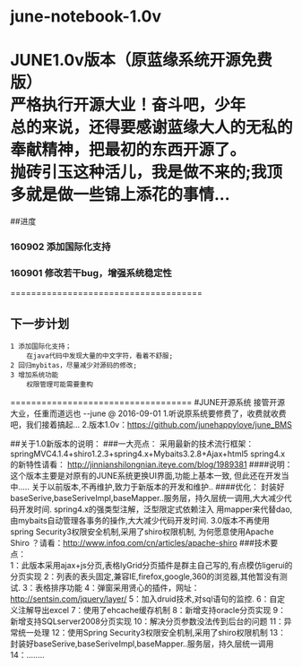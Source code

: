 # june-notebook-1.0v
  JUNE1.0v版本（原蓝缘系统开源免费版）<br>
	严格执行开源大业！奋斗吧，少年<br>
 总的来说，还得要感谢蓝缘大人的无私的奉献精神，把最初的东西开源了。<br>
 抛砖引玉这种活儿，我是做不来的;我顶多就是做一些锦上添花的事情...<br>
=====================================
##进度
### 160902 添加国际化支持
### 160901 修改若干bug，增强系统稳定性
=====================================
## 下一步计划
	1 添加国际化支持；
		在java代码中发现大量的中文字符，看着不舒服;
	2 回归mybitas，尽量减少对源码的修改;
	3 增加系统功能
		权限管理可能需要重构
===================================
#JUNE开源系统
	接管开源大业，任重而道远也 --june @ 2016-09-01
		1.听说原系统要修费了，收费就收费吧，我们接着搞起...
		2.版本1.0v：https://github.com/junehappylove/june_BMS

##关于1.0新版本的说明：
###一大亮点：
	采用最新的技术流行框架：springMVC4.1.4+shiro1.2.3+spring4.x+Mybaits3.2.8+Ajax+html5
	spring4.x的新特性请看：
	http://jinnianshilongnian.iteye.com/blog/1989381
####说明：
	这个版本主要是对原有的JUNE系统更换UI界面,功能上基本一致, 但此还在开发当中..... 关于以前版本,不再维护,致力于新版本的开发和维护..
####优化：
	封装好baseSerive,baseSeriveImpl,baseMapper..服务层，持久层统一调用,大大减少代码开发时间.
	spring4.x的强类型注解，泛型限定式依赖注入
	用mapper来代替dao,由mybaits自动管理各事务的操作,大大减少代码开发时间.
	3.0版本不再使用spring Security3权限安全机制,采用了shiro权限机制, 为何愿意使用Apache Shiro ？请看：http://www.infoq.com/cn/articles/apache-shiro
###技术要点：<br>
	1：此版本采用ajax+js分页,表格lyGrid分页插件是群主自己写的,有点模仿ligerui的分页实现
	2：列表的表头固定,兼容IE,firefox,google,360的浏览器,其他暂没有测试.
	3：表格排序功能
	4：弹窗采用贤心的插件，网址：http://sentsin.com/jquery/layer/
	5：加入druid技术,对sql语句的监控.
	6：自定义注解导出excel
	7：使用了ehcache缓存机制
	8：新增支持oracle分页实现
	9：新增支持SQLserver2008分页实现
	10：解决分页参数没法传到后台的问题
	11：异常统一处理
	12：使用Spring Security3权限安全机制,采用了shiro权限机制
	13： 封装好baseSerive,baseSeriveImpl,baseMapper..服务层，持久层统一调用
	14：........
